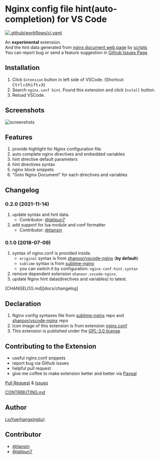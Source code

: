 # Nginx config file hint(auto-completion) for VS Code

[![.github/workflows/ci.yaml](https://github.com/hangxingliu/vscode-nginx-conf-hint/actions/workflows/ci.yaml/badge.svg)](https://github.com/hangxingliu/vscode-nginx-conf-hint/actions/workflows/ci.yaml)

An **experimental** extension.   
And the hint data generated from [nginx document web page][nginx-doc] by [scripts][doc-script]    
You can report bug or send a feature suggestion in [Github Issues Page][issues].

## Installation

1. Click `Extension` button in left side of VSCode. (Shortcut: <kbd>Ctrl</kbd>+<kbd>Shift</kbd>+<kbd>X</kbd>)
2. Search `nginx.conf hint`. Found this extension and click `Install` button.
3. Reload VSCode.

## Screenshots

![screenshots](https://raw.githubusercontent.com/hangxingliu/vscode-nginx-conf-hint/master/images/screenshots.gif)

## Features

1. provide highlight for Nginx configuration file.
2. auto complete nginx directives and embedded variables
3. hint directive default parameters
4. hint directives syntax 
5. nginx block snippets
6. "Goto Nginx Document" for each directives and variables

## Changelog

### 0.2.0 (2021-11-14)

1. update syntax and hint data.
	- Contributor: [@latipun7](https://github.com/latipun7)
2. add support for lua module and conf formatter
	- Contributor: [@tiansin](https://github.com/tiansin)

### 0.1.0 (2018-07-09)

1. syntax of nginx.conf is provided inside.
	- `original` syntax is from [shanoor/vscode-nginx][shanoor-syntax] (**by default**)
	- `sublime` syntax is from [sublime-nginx][sublime-syntax]
	- you can switch it by configuration: `nginx-conf-hint.syntax`
2. remove dependent extension `shanoor.vscode-nginx`.
3. update Nginx hint data(directives and variables) to latest.

[CHANGELOG.md][docs/changelog]

## Declaration

1. Nginx config syntaxes file from [sublime-nginx][sublime-nginx] repo and [shanoor/vscode-nginx][shanoor-nginx] repo 
2. Icon image of this extension is from extension [nginx.conf][icon-nginx] 
3. This extension is published under the [GPL-3.0 license](LICENSE)

## Contributing to the Extension

- useful nginx.conf snippets 
- report bug via Github issues
- helpful pull request
- give me coffee to make extension better and better via [Paypal][paypal]

[Pull Request][pr] & [Issues][issues]

[CONTRIBUTING.md](docs/CONTRIBUTING.md)

## Author

[LiuYue(hangxingliu)](https://github.com/hangxingliu)

## Contributor

- [@tiansin](https://github.com/tiansin)
- [@latipun7](https://github.com/latipun7)


[nginx-doc]: https://nginx.org/en/docs/
[doc-script]: https://github.com/hangxingliu/vscode-nginx-conf-hint/blob/master/utils/download_hint_data.js
[shanoor-syntax]: https://github.com/shanoor/vscode-nginx/blob/master/syntaxes/nginx.tmLanguage
[sublime-syntax]: https://github.com/brandonwamboldt/sublime-nginx/blob/master/Syntaxes/nginx.tmLanguage
[shanoor-nginx]: https://github.com/shanoor/vscode-nginx
[sublime-nginx]: https://github.com/brandonwamboldt/sublime-nginx
[icon-nginx]: https://github.com/shanoor/vscode-nginx/blob/master/nginx_logo.png
[issues]: https://github.com/hangxingliu/vscode-nginx-conf-hint/issues
[pr]: https://github.com/hangxingliu/vscode-nginx-conf-hint/pulls
[changelog]: https://github.com/hangxingliu/vscode-nginx-conf-hint/blob/master/docs/CHANGELOG.md
[paypal]: https://www.paypal.me/hangxingliu
